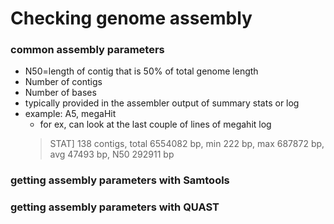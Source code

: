 # Checking genome assembly

### common assembly parameters
* N50=length of contig that is 50% of total genome length
* Number of contigs
* Number of bases
* typically provided in the assembler output of summary stats or log
* example: A5, megaHit
	* for ex, can look at the last couple of lines of megahit log
	> STAT] 138 contigs, total 6554082 bp, min 222 bp, max 687872 bp, avg 47493 bp, N50 292911 bp


### getting assembly parameters with Samtools

### getting assembly parameters with QUAST
